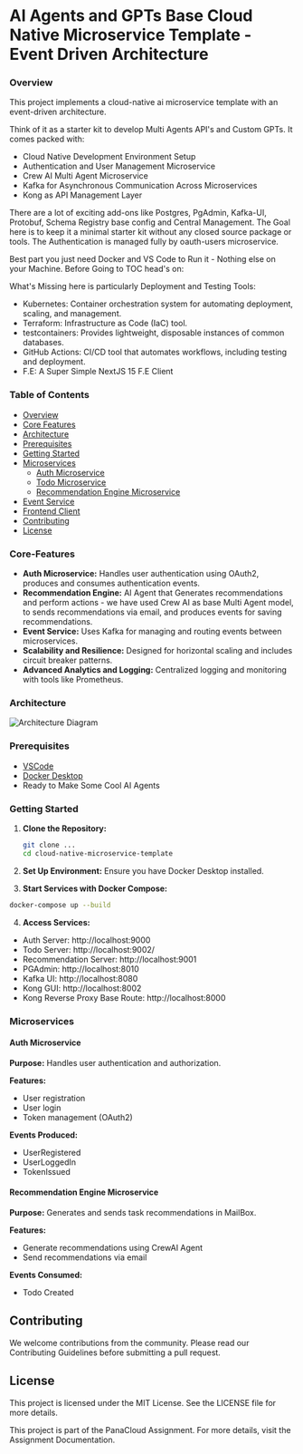 # AI Agents and GPTs Base Cloud Native Microservice Template - Event Driven Architecture

### Overview
This project implements a cloud-native ai microservice template with an event-driven architecture. 

Think of it as a starter kit to develop Multi Agents API's and Custom GPTs. It comes packed with:

- Cloud Native Development Environment Setup
- Authentication and User Management Microservice
- Crew AI Multi Agent Microservice 
- Kafka for Asynchronous Communication Across Microservices
- Kong as API Management Layer 

There are a lot of exciting add-ons like Postgres, PgAdmin, Kafka-UI, Protobuf, Schema Registry base config and Central Management. The Goal here is to keep it a minimal starter kit without any closed source package or tools. The Authentication is managed fully by oauth-users microservice.

Best part you just need Docker and VS Code to Run it - Nothing else on your Machine. Before Going to TOC head's on:

What's Missing here is particularly Deployment and Testing Tools:
- Kubernetes: Container orchestration system for automating deployment, scaling, and management.
- Terraform: Infrastructure as Code (IaC) tool.
- testcontainers: Provides lightweight, disposable instances of common databases.
- GitHub Actions: CI/CD tool that automates workflows, including testing and deployment.
- F.E: A Super Simple NextJS 15 F.E Client

### Table of Contents
- [Overview](#overview)
- [Core Features](#core-features)
- [Architecture](#architecture)
- [Prerequisites](#prerequisites)
- [Getting Started](#getting-started)
- [Microservices](#microservices)
  - [Auth Microservice](#auth-microservice)
  - [Todo Microservice](#todo-microservice)
  - [Recommendation Engine Microservice](#recommendation-engine-microservice)
- [Event Service](#event-service)
- [Frontend Client](#frontend-client)
- [Contributing](#contributing)
- [License](#license)

### Core-Features
- **Auth Microservice:** Handles user authentication using OAuth2, produces and consumes authentication events.
- **Recommendation Engine:** AI Agent that Generates recommendations and perform actions - we have used Crew AI as base Multi Agent model, to sends recommendations via email, and produces events for saving recommendations.
- **Event Service:** Uses Kafka for managing and routing events between microservices.
- **Scalability and Resilience:** Designed for horizontal scaling and includes circuit breaker patterns.
- **Advanced Analytics and Logging:** Centralized logging and monitoring with tools like Prometheus.

### Architecture
![Architecture Diagram](path_to_architecture_diagram.png)

### Prerequisites
- [VSCode](https://code.visualstudio.com/)
- [Docker Desktop](https://www.docker.com/products/docker-desktop/)
- Ready to Make Some Cool AI Agents

### Getting Started
1. **Clone the Repository:**
   ```bash
   git clone ...
   cd cloud-native-microservice-template
    ```

2. **Set Up Environment:**
Ensure you have Docker Desktop installed.

3. **Start Services with Docker Compose:**

```bash
docker-compose up --build
```

4. **Access Services:**

- Auth Server: http://localhost:9000
- Todo Server: http://localhost:9002/
- Recommendation Server: http://localhost:9001
- PGAdmin: http://localhost:8010
- Kafka UI: http://localhost:8080
- Kong GUI: http://localhost:8002
- Kong Reverse Proxy Base Route: http://localhost:8000

### Microservices

#### Auth Microservice
**Purpose:** Handles user authentication and authorization.

**Features:**
- User registration
- User login
- Token management (OAuth2)

**Events Produced:**
- UserRegistered
- UserLoggedIn
- TokenIssued

#### Recommendation Engine Microservice
**Purpose:** Generates and sends task recommendations in MailBox.

**Features:**
- Generate recommendations using CrewAI Agent
- Send recommendations via email

<!-- **Events Produced:**
- RecommendationGenerated
- RecommendationSaved -->

**Events Consumed:**
- Todo Created


## Contributing
We welcome contributions from the community. Please read our Contributing Guidelines before submitting a pull request.

## License
This project is licensed under the MIT License. See the LICENSE file for more details.

This project is part of the PanaCloud Assignment. For more details, visit the Assignment Documentation.

